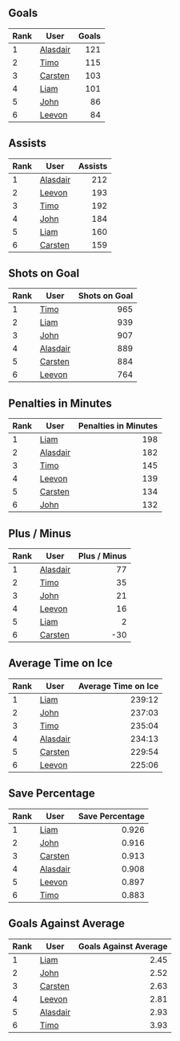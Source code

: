 ## Goals
| Rank | User | Goals |
| :--- | ---- | ---------: |
| 1 | [Alasdair](https://github.com/llevasseur/fantasy-hockey-league/blob/main/ROSTERS.md#Alasdair) |  121 |
| 2 | [Timo](https://github.com/llevasseur/fantasy-hockey-league/blob/main/ROSTERS.md#Timo) |  115 |
| 3 | [Carsten](https://github.com/llevasseur/fantasy-hockey-league/blob/main/ROSTERS.md#Carsten) |  103 |
| 4 | [Liam](https://github.com/llevasseur/fantasy-hockey-league/blob/main/ROSTERS.md#Liam) |  101 |
| 5 | [John](https://github.com/llevasseur/fantasy-hockey-league/blob/main/ROSTERS.md#John) |  86 |
| 6 | [Leevon](https://github.com/llevasseur/fantasy-hockey-league/blob/main/ROSTERS.md#Leevon) |  84 |
## Assists
| Rank | User | Assists |
| :--- | ---- | ---------: |
| 1 | [Alasdair](https://github.com/llevasseur/fantasy-hockey-league/blob/main/ROSTERS.md#Alasdair) |  212 |
| 2 | [Leevon](https://github.com/llevasseur/fantasy-hockey-league/blob/main/ROSTERS.md#Leevon) |  193 |
| 3 | [Timo](https://github.com/llevasseur/fantasy-hockey-league/blob/main/ROSTERS.md#Timo) |  192 |
| 4 | [John](https://github.com/llevasseur/fantasy-hockey-league/blob/main/ROSTERS.md#John) |  184 |
| 5 | [Liam](https://github.com/llevasseur/fantasy-hockey-league/blob/main/ROSTERS.md#Liam) |  160 |
| 6 | [Carsten](https://github.com/llevasseur/fantasy-hockey-league/blob/main/ROSTERS.md#Carsten) |  159 |
## Shots on Goal
| Rank | User | Shots on Goal |
| :--- | ---- | ---------: |
| 1 | [Timo](https://github.com/llevasseur/fantasy-hockey-league/blob/main/ROSTERS.md#Timo) |  965 |
| 2 | [Liam](https://github.com/llevasseur/fantasy-hockey-league/blob/main/ROSTERS.md#Liam) |  939 |
| 3 | [John](https://github.com/llevasseur/fantasy-hockey-league/blob/main/ROSTERS.md#John) |  907 |
| 4 | [Alasdair](https://github.com/llevasseur/fantasy-hockey-league/blob/main/ROSTERS.md#Alasdair) |  889 |
| 5 | [Carsten](https://github.com/llevasseur/fantasy-hockey-league/blob/main/ROSTERS.md#Carsten) |  884 |
| 6 | [Leevon](https://github.com/llevasseur/fantasy-hockey-league/blob/main/ROSTERS.md#Leevon) |  764 |
## Penalties in Minutes
| Rank | User | Penalties in Minutes |
| :--- | ---- | ---------: |
| 1 | [Liam](https://github.com/llevasseur/fantasy-hockey-league/blob/main/ROSTERS.md#Liam) |  198 |
| 2 | [Alasdair](https://github.com/llevasseur/fantasy-hockey-league/blob/main/ROSTERS.md#Alasdair) |  182 |
| 3 | [Timo](https://github.com/llevasseur/fantasy-hockey-league/blob/main/ROSTERS.md#Timo) |  145 |
| 4 | [Leevon](https://github.com/llevasseur/fantasy-hockey-league/blob/main/ROSTERS.md#Leevon) |  139 |
| 5 | [Carsten](https://github.com/llevasseur/fantasy-hockey-league/blob/main/ROSTERS.md#Carsten) |  134 |
| 6 | [John](https://github.com/llevasseur/fantasy-hockey-league/blob/main/ROSTERS.md#John) |  132 |
## Plus / Minus
| Rank | User | Plus / Minus |
| :--- | ---- | ---------: |
| 1 | [Alasdair](https://github.com/llevasseur/fantasy-hockey-league/blob/main/ROSTERS.md#Alasdair) |  77 |
| 2 | [Timo](https://github.com/llevasseur/fantasy-hockey-league/blob/main/ROSTERS.md#Timo) |  35 |
| 3 | [John](https://github.com/llevasseur/fantasy-hockey-league/blob/main/ROSTERS.md#John) |  21 |
| 4 | [Leevon](https://github.com/llevasseur/fantasy-hockey-league/blob/main/ROSTERS.md#Leevon) |  16 |
| 5 | [Liam](https://github.com/llevasseur/fantasy-hockey-league/blob/main/ROSTERS.md#Liam) |  2 |
| 6 | [Carsten](https://github.com/llevasseur/fantasy-hockey-league/blob/main/ROSTERS.md#Carsten) |  -30 |
## Average Time on Ice
| Rank | User | Average Time on Ice |
| :--- | ---- | ---------: |
| 1 | [Liam](https://github.com/llevasseur/fantasy-hockey-league/blob/main/ROSTERS.md#Liam) |  239:12 |
| 2 | [John](https://github.com/llevasseur/fantasy-hockey-league/blob/main/ROSTERS.md#John) |  237:03 |
| 3 | [Timo](https://github.com/llevasseur/fantasy-hockey-league/blob/main/ROSTERS.md#Timo) |  235:04 |
| 4 | [Alasdair](https://github.com/llevasseur/fantasy-hockey-league/blob/main/ROSTERS.md#Alasdair) |  234:13 |
| 5 | [Carsten](https://github.com/llevasseur/fantasy-hockey-league/blob/main/ROSTERS.md#Carsten) |  229:54 |
| 6 | [Leevon](https://github.com/llevasseur/fantasy-hockey-league/blob/main/ROSTERS.md#Leevon) |  225:06 |
## Save Percentage
| Rank | User | Save Percentage |
| :--- | ---- | ---------: |
| 1 | [Liam](https://github.com/llevasseur/fantasy-hockey-league/blob/main/ROSTERS.md#Liam) |  0.926 |
| 2 | [John](https://github.com/llevasseur/fantasy-hockey-league/blob/main/ROSTERS.md#John) |  0.916 |
| 3 | [Carsten](https://github.com/llevasseur/fantasy-hockey-league/blob/main/ROSTERS.md#Carsten) |  0.913 |
| 4 | [Alasdair](https://github.com/llevasseur/fantasy-hockey-league/blob/main/ROSTERS.md#Alasdair) |  0.908 |
| 5 | [Leevon](https://github.com/llevasseur/fantasy-hockey-league/blob/main/ROSTERS.md#Leevon) |  0.897 |
| 6 | [Timo](https://github.com/llevasseur/fantasy-hockey-league/blob/main/ROSTERS.md#Timo) |  0.883 |
## Goals Against Average
| Rank | User | Goals Against Average |
| :--- | ---- | ---------: |
| 1 | [Liam](https://github.com/llevasseur/fantasy-hockey-league/blob/main/ROSTERS.md#Liam) |  2.45 |
| 2 | [John](https://github.com/llevasseur/fantasy-hockey-league/blob/main/ROSTERS.md#John) |  2.52 |
| 3 | [Carsten](https://github.com/llevasseur/fantasy-hockey-league/blob/main/ROSTERS.md#Carsten) |  2.63 |
| 4 | [Leevon](https://github.com/llevasseur/fantasy-hockey-league/blob/main/ROSTERS.md#Leevon) |  2.81 |
| 5 | [Alasdair](https://github.com/llevasseur/fantasy-hockey-league/blob/main/ROSTERS.md#Alasdair) |  2.93 |
| 6 | [Timo](https://github.com/llevasseur/fantasy-hockey-league/blob/main/ROSTERS.md#Timo) |  3.93 |
